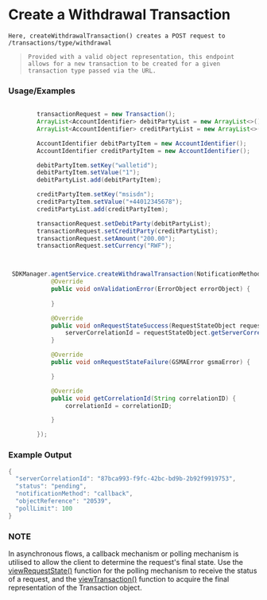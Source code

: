 # Create a Withdrawal Transaction

`Here, createWithdrawalTransaction() creates a POST request to /transactions/type/withdrawal`

> `Provided with a valid object representation, this endpoint allows for a new transaction to be created for a given transaction type passed via the URL.`
### Usage/Examples

```java

        transactionRequest = new Transaction();
        ArrayList<AccountIdentifier> debitPartyList = new ArrayList<>();
        ArrayList<AccountIdentifier> creditPartyList = new ArrayList<>();

        AccountIdentifier debitPartyItem = new AccountIdentifier();
        AccountIdentifier creditPartyItem = new AccountIdentifier();

        debitPartyItem.setKey("walletid");
        debitPartyItem.setValue("1");
        debitPartyList.add(debitPartyItem);

        creditPartyItem.setKey("msisdn");
        creditPartyItem.setValue("+44012345678");
        creditPartyList.add(creditPartyItem);

        transactionRequest.setDebitParty(debitPartyList);
        transactionRequest.setCreditParty(creditPartyList);
        transactionRequest.setAmount("200.00");
        transactionRequest.setCurrency("RWF");

```

```java


 SDKManager.agentService.createWithdrawalTransaction(NotificationMethod.POLLING, "", transactionRequest, new RequestStateInterface() {
            @Override
            public void onValidationError(ErrorObject errorObject) {
              
            }

            @Override
            public void onRequestStateSuccess(RequestStateObject requestStateObject) {
                serverCorrelationId = requestStateObject.getServerCorrelationId();
            }

            @Override
            public void onRequestStateFailure(GSMAError gsmaError) {

            }

            @Override
            public void getCorrelationId(String correlationID) {
                correlationId = correlationID;

            }

        });


```


### Example Output

```java
{
  "serverCorrelationId": "87bca993-f9fc-42bc-bd9b-2b92f9919753",
  "status": "pending",
  "notificationMethod": "callback",
  "objectReference": "20539",
  "pollLimit": 100
}
```

### NOTE

In asynchronous flows, a callback mechanism or polling mechanism is utilised to allow the client to determine the request's final state.
Use the <a href="viewRequestState.Readme.md">viewRequestState()</a> function for the polling mechanism to receive the status of a request, and the <a href="viewTransaction.Readme.md">viewTransaction()</a>
function to acquire the final representation of the Transaction object.
